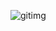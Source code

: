 ![gitimg](https://github.com/Selipearantes/dasafio-conversor-de-moedas/assets/146665830/962fafaa-c926-450c-b05e-b8b4202df7a8)
